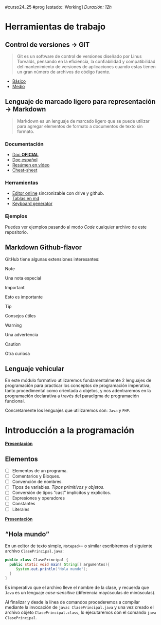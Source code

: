 #curso24_25 #prog [estado:: Working] _Duración: 12h_

# Herramientas de trabajo
## Control de versiones -> GIT
> Git es un software de control de versiones diseñado por Linus Torvalds, pensando en la eficiencia, la confiabilidad y compatibilidad del mantenimiento de versiones de aplicaciones cuando estas tienen un gran número de archivos de código fuente.

+ [Básico](https://github.com/luiscastelar/clases24_25/blob/main/comun/git.md)
+ [Medio](https://github.com/luiscastelar/clases24_25/blob/main/comun/git-ramas.md)

## Lenguaje de marcado ligero para representación -> Markdown
> Markdown es un lenguaje de marcado ligero que se puede utilizar para agregar elementos de formato a documentos de texto sin formato.

### Documentación
+ [Doc **OFICIAL**](https://www.markdownguide.org/basic-syntax)
+ [Doc español](https://markdown.es/sintaxis-markdown/)
+ [Resúmen en vídeo](https://www.youtube.com/watch?v=oxaH9CFpeEE)
+ [Cheat-sheet](https://www.markdownguide.org/cheat-sheet)

### Herramientas
+ [Editor online](https://stackedit.io/app#) sincronizable con drive y github.
+ [Tablas en md](https://www.tablesgenerator.com/markdown_tables)
+ [Keyboard generator](https://kbd.hsuan.xyz/)

### Ejemplos
Puedes ver ejemplos pasando al modo *Code* cualquier archivo de este repositorio.

## Markdown Github-flavor
GitHub tiene algunas extensiones interesantes:

> [!NOTE]
> Una nota especial

> [!IMPORTANT]
> Esto es importante

> [!TIP]
> Consejos útiles

> [!WARNING]
> Una advertencia

> [!CAUTION]
> Otra curiosa

## Lenguaje vehicular
En este módulo formativo utilizaremos fundamentalmente 2 lenguajes de programación para practicar los conceptos de programación imperativa, tanto procedimental como orientada a objetos, y nos adentraremos en la programación declarativa a través del paradigma de programación funcional.

Concretamente los lenguajes que utilizaremos son: `Java` y `PHP`.


# Introducción a la programación
[**Presentación**](https://docs.google.com/presentation/d/1N-r1Q85aI-BBZGKY4FboaPhIPeNRucs7gqem8ir0C3I/edit?usp=sharing)

## Elementos
 + [ ] Elementos de un programa.
 + [ ] Comentarios y Bloques.
 + [ ] Convención de nombres.
 + [ ] Tipos de variables. _Tipos primitivos y objetos_.
 + [ ] Conversión de tipos “cast” implícitos y explícitos.
 + [ ] Expresiones y operadores
 + [ ] Constantes
 + [ ] Literales

[**Presentación**](https://docs.google.com/presentation/d/1j_MCgYztYLeDAEIYhAUENkZetzkev1Rzx02BuQXTcQQ/edit?usp=sharing)

## “Hola mundo”
En un editor de texto simple, `Notepad++` o similar escribiremos el siguiente archivo `ClasePrincipal.java`:
```java
public class ClasePrincipal {
  public static void main( String[] argumentos){
     System.out.println("Hola mundo");
  }
}
```

Es imperativo que el archivo lleve el nombre de la clase, y recuerda que `Java` es un lenguaje _case-sensitive_ (diferencia mayúsculas de minúsculas).

Al finalizar y desde la línea de comandos procederemos a compilar mediante la invocación de `javac ClasePrincipal.java` y una vez creado el archivo objeto `ClasePrincipal.class`, lo ejecutaremos con el comando `java ClasePrincipal`.